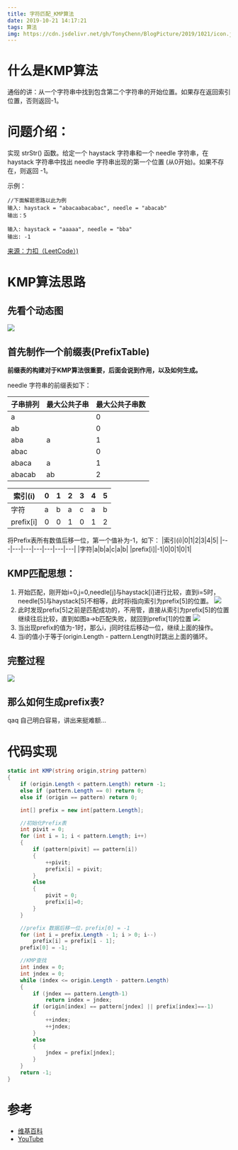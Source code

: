 ```yaml
---
title: 字符匹配_KMP算法
date: 2019-10-21 14:17:21
tags: 算法
img: https://cdn.jsdelivr.net/gh/TonyChenn/BlogPicture/2019/1021/icon.jpg
---
```


# 什么是KMP算法
通俗的讲：从一个字符串中找到包含第二个字符串的开始位置。如果存在返回索引位置，否则返回-1。


# 问题介绍：

实现 strStr() 函数。给定一个 haystack 字符串和一个 needle 字符串，在 haystack 字符串中找出 needle 字符串出现的第一个位置 (从0开始)。如果不存在，则返回 -1。

示例：
```CSharp
//下面解题思路以此为例
输入: haystack = "abacaabacabac", needle = "abacab"
输出：5

输入: haystack = "aaaaa", needle = "bba"
输出: -1
```

[来源：力扣（LeetCode）)](https://leetcode-cn.com/problems/implement-strstr)

# KMP算法思路
## 先看个动态图
![](https://user-images.githubusercontent.com/15126694/36590961-5870c5d0-18cb-11e8-84b3-98e524051da1.gif)

## 首先制作一个前缀表(PrefixTable)

**前缀表的构建对于KMP算法很重要，后面会说到作用，以及如何生成。**

needle 字符串的前缀表如下：

|子串排列|最大公共子串|最大公共子串数|
|---|---|---|
|a||0|
|ab||0|
|aba|a|1|
|abac||0|
|abaca|a|1|
|abacab|ab|2|

|索引(i)|0|1|2|3|4|5|
|---|---|---|---|---|---|---|
|字符|a|b|a|c|a|b|
|prefix[i]|0|0|1|0|1|2|

将Prefix表所有数值后移一位，第一个值补为-1，如下：
|索引(i)|0|1|2|3|4|5|
|---|---|---|---|---|---|---|
|字符|a|b|a|c|a|b|
|prefix[i]|-1|0|0|1|0|1|

## KMP匹配思想：
1. 开始匹配，刚开始i=0,j=0,needle[j]与haystack[i]进行比较，直到i=5时，needle[5]与haystack[5]不相等，此时将i指向索引为prefix[5]的位置。
![](https://cdn.jsdelivr.net/gh/TonyChenn/BlogPicture/2019/1021/kmp_01.png)
2. 此时发现prefix[5]之前是匹配成功的，不用管，直接从索引为prefix[5]的位置继续往后比较，直到如图a->b匹配失败，就回到prefix[1]的位置
![](https://cdn.jsdelivr.net/gh/TonyChenn/BlogPicture/2019/1021/kmp_02.png)
3. 当出现prefix的值为-1时，那么i，j同时往后移动一位，继续上面的操作。
4. 当i的值小于等于(origin.Length - pattern.Length)时跳出上面的循环。

## 完整过程
![](https://cdn.jsdelivr.net/gh/TonyChenn/BlogPicture/2019/1021/kmp_3.png)

## 那么如何生成prefix表?
qaq 自己明白容易，讲出来挺难额...


# 代码实现
```csharp
static int KMP(string origin,string pattern)
{
    if (origin.Length < pattern.Length) return -1;
    else if (pattern.Length == 0) return 0;
    else if (origin == pattern) return 0;

    int[] prefix = new int[pattern.Length];

    //初始化Prefix表
    int pivit = 0;
    for (int i = 1; i < pattern.Length; i++)
    {
        if (pattern[pivit] == pattern[i])
        {
            ++pivit;
            prefix[i] = pivit;
        }
        else
        {
            pivit = 0;
            prefix[i]=0;
        }
    }

    //prefix 数据后移一位，prefix[0] = -1
    for (int i = prefix.Length - 1; i > 0; i--)
        prefix[i] = prefix[i - 1];
    prefix[0] = -1;

    //KMP查找
    int index = 0;
    int jndex = 0;
    while (index <= origin.Length - pattern.Length)
    {
        if (jndex == pattern.Length-1)
            return index = jndex;
        if (origin[index] == pattern[jndex] || prefix[index]==-1)
        {
            ++index;
            ++jndex;
        }
        else
        {
            jndex = prefix[jndex];
        }
    }
    return -1;
}
```

 
# 参考
- [维基百科](https://zh.wikipedia.org/wiki/克努斯-莫里斯-普拉特算法)
- [YouTube](https://www.youtube.com/user/tpof314/videos)